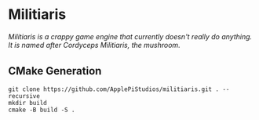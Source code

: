 Militiaris
==========

###### Militiaris is a crappy game engine that currently doesn't really do anything. It is named after Cordyceps Militiaris, the mushroom.

## CMake Generation
```console
git clone https://github.com/ApplePiStudios/militiaris.git . --recursive
mkdir build
cmake -B build -S .
```